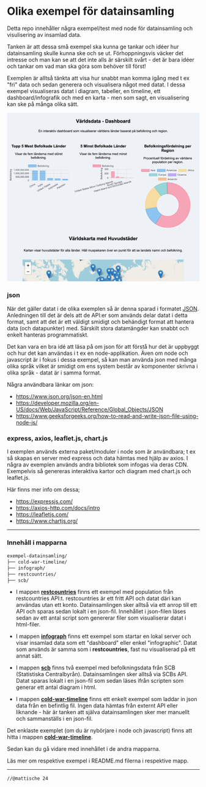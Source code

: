 # Olika exempel för datainsamling

Detta repo innehåller några exempel/test med node för datainsamling och visulisering av insamlad data.

Tanken är att dessa små exempel ska kunna ge tankar och idéer hur datainsamling skulle kunna ske och se ut. 
Förhoppningsvis väcker det intresse och man kan se att det inte alls är särskilt svårt - det är bara idéer och tankar om vad man ska göra som behöver till först!

Exemplen är alltså tänkta att visa hur snabbt man komma igång med t ex "fri" data och sedan generera och visualisera något med datat.
I dessa exempel visualiseras datat i diagram, tabeller, en timeline, ett dashboard/infografik och med en karta - men som sagt, en visualisering kan ske på många olika sätt.


![dashboard](https://github.com/mattische/exempel-datainsamling/blob/cc4d839f8bd0b8ca4238d8377223147ba7e77a6b/images/dash.png)



### json
När det gäller datat i de olika exemplen så är denna sparad i formatet [JSON](https://www.json.org/json-en.html). Anledningen till det är dels att de API:er som används delar datat i detta format, samt att det är ett väldigt smidigt och behändigt format att hantera data (och datapunkter) med. Särskilt stora datamängder kan snabbt och enkelt hanteras programmatiskt.

Det kan vara en bra idé att läsa på om json för att förstå hur det är uppbyggt och hur det kan användas i t ex en node-applikation.
Även om node och javascript är i fokus i dessa exempel, så kan man använda json med många olika språk vilket är smidigt om ens system består av komponenter skrivna i olika språk - datat är i samma format.

Några användbara länkar om json:

- https://www.json.org/json-en.html
- https://developer.mozilla.org/en-US/docs/Web/JavaScript/Reference/Global_Objects/JSON
- https://www.geeksforgeeks.org/how-to-read-and-write-json-file-using-node-js/
  

### express, axios, leaflet.js, chart.js
I exemplen används externa paket/moduler i node som är användbara; t ex så skapas en server med express och data hämtas med hjälp av axios.
I några av exemplen används andra bibliotek som infogas via deras CDN. Exempelvis så genereras interaktiva kartor och diagram med chart.js och leaflet.js.

Här finns mer info om dessa;

- https://expressjs.com/
- https://axios-http.com/docs/intro
- https://leafletjs.com/
- https://www.chartjs.org/





---

### Innehåll i mapparna

```
exempel-datainsamling/
├── cold-war-timeline/
├── infograph/
├── restcountries/
├── scb/ 
```

- I mappen **[restcountries](https://github.com/mattische/exempel-datainsamling/tree/main/restcountries)** finns ett exempel med population från restcountries API:t. restcountries är ett fritt API och datat däri kan användas utan ett konto. Datainsamlingen sker alltså via ett anrop till ett API och sparas sedan lokalt i en json-fil. Innehållet i json-filen läses sedan av ett antal script som genererar filer som visualiserar datat i html-filer.

- I mappen **[infograph](https://github.com/mattische/exempel-datainsamling/tree/main/infograph)** finns ett exempel som startar en lokal server och visar insamlad data som ett "dashboard" eller enkel "infographic". Datat som används är samma som i **restcountries**, fast nu visualiserad på ett annat sätt.

- I mappen **[scb](https://github.com/mattische/exempel-datainsamling/tree/main/scb)** finns två exempel med befolkningsdata från SCB (Statistiska Centralbyrån). Datainsamlingen sker alltså via SCBs API. Datat sparas lokalt i en json-fil som sedan läses ifrån scripten som generar ett antal diagram i html.

- I mappen **[cold-war-timeline](https://github.com/mattische/exempel-datainsamling/tree/main/cold-war-timeline)** finns ett enkelt exempel som laddar in json data från en befintlig fil.
Ingen data hämtas från externt API eller liknande - här är tanken att själva datainsamlingen sker mer manuellt och sammanställs i en json-fil.


Det enklaste exemplet (om du är nybörjare i node och javascript) finns att hitta i mappen **[cold-war-timeline](https://github.com/mattische/exempel-datainsamling/tree/main/cold-war-timeline)**. 

Sedan kan du gå vidare med innehållet i de andra mapparna.


Läs mer om respektive exempel i README.md filerna i respektive mapp.

---





```
//@mattische 24
````

